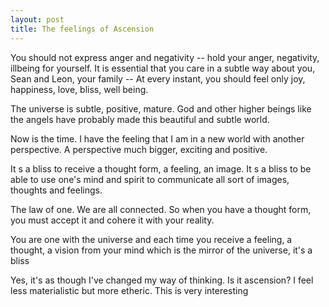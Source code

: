 ```yaml
---
layout: post
title: The feelings of Ascension
---
```


You should not express anger and negativity -- hold your anger, negativity, illbeing for yourself.
It is essential that you care in a subtle way about you, Sean and Leon, your family --
At every instant, you should feel only joy, happiness, love, bliss, well being.

The universe is subtle, positive, mature.
God and other higher beings like the angels have probably made this beautiful and subtle world.

Now is the time.
I have the feeling that I am in a new world with another perspective. A perspective much bigger, exciting and positive.

It s a bliss to receive a thought form, a feeling, an image. 
It s a bliss to be able to use one's mind and spirit to communicate all sort of images, thoughts and feelings.

The law of one.
We are all connected.
So when you have a thought form, you must accept it and cohere it with your reality.

You are one with the universe and each time you receive a feeling, a thought, 
a vision from your mind which is the mirror of the universe, it's a bliss

Yes, it's as though I've changed my way of thinking.
Is it ascension?
I feel less materialistic but more etheric.
This is very interesting

